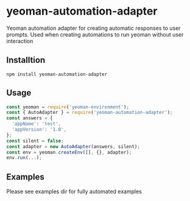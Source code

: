# yeoman-automation-adapter

Yeoman automation adapter for creating automatic responses to user prompts.
Used when creating automations to run yeoman without user interaction

Installtion
---------
```shell
npm install yeoman-automation-adapter
```

Usage
---------
```javascript
const yeoman = require('yeoman-environment');
const { AutoAdapter } = require('yeoman-automation-adapter');
const answers = {
  'appName': 'test',
  'appVersion': '1.0',
};
const silent = false;
const adapter = new AutoAdapter(answers, silent);
const env = yeoman.createEnv([], {}, adapter);
env.run(...);
```

Examples
---------
Please see examples dir for fully automated examples

